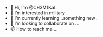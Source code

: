 - 👋 Hi, I’m @CH3M1KaL
- 👀 I’m interested in military
- 🌱 I’m currently learning ..something new .
- 💞️ I’m looking to collaborate on ...
- 📫 How to reach me ...

<!---
CH3M1KaL/CH3M1KaL is a ✨ special ✨ repository because its `README.md` (this file) appears on your GitHub profile.
You can click the Preview link to take a look at your changes.
--->

